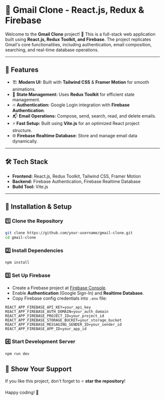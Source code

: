 # 📧 Gmail Clone - React.js, Redux & Firebase

Welcome to the **Gmail Clone** project! 🚀 This is a full-stack web application built using **React.js, Redux Toolkit, and Firebase**. The project replicates Gmail's core functionalities, including authentication, email composition, searching, and real-time database operations.

---

## 📌 Features

- 🏗 **Modern UI:** Built with **Tailwind CSS** & **Framer Motion** for smooth animations.
- 🔄 **State Management:** Uses **Redux Toolkit** for efficient state management.
- 🔥 **Authentication:** Google Login integration with **Firebase Authentication**.
- 📬 **Email Operations:** Compose, send, search, read, and delete emails.
- ⚡ **Fast Setup:** Built using **Vite.js** for an optimized React project structure.
- 🌐 **Firebase Realtime Database:** Store and manage email data dynamically.

---

## 🛠 Tech Stack

- **Frontend:** React.js, Redux Toolkit, Tailwind CSS, Framer Motion
- **Backend:** Firebase Authentication, Firebase Realtime Database
- **Build Tool:** Vite.js

---

## 🚀 Installation & Setup

### 1️⃣ Clone the Repository
```bash
git clone https://github.com/your-username/gmail-clone.git
cd gmail-clone
```

### 2️⃣ Install Dependencies
```bash
npm install
```

### 3️⃣ Set Up Firebase
- Create a Firebase project at [Firebase Console](https://console.firebase.google.com/).
- Enable **Authentication** (Google Sign-In) and **Realtime Database**.
- Copy Firebase config credentials into `.env` file:
```plaintext
REACT_APP_FIREBASE_API_KEY=your_api_key
REACT_APP_FIREBASE_AUTH_DOMAIN=your_auth_domain
REACT_APP_FIREBASE_PROJECT_ID=your_project_id
REACT_APP_FIREBASE_STORAGE_BUCKET=your_storage_bucket
REACT_APP_FIREBASE_MESSAGING_SENDER_ID=your_sender_id
REACT_APP_FIREBASE_APP_ID=your_app_id
```

### 4️⃣ Start Development Server
```bash
npm run dev
```



## 🌟 Show Your Support
If you like this project, don't forget to ⭐️ **star the repository**!

Happy coding! 🚀
